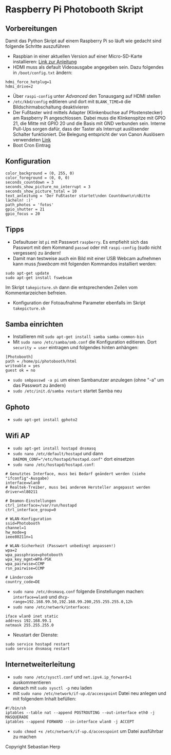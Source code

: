 # Raspberry Pi Photobooth Skript


## Vorbereitungen
Damit das Python Skript auf einem Raspberry Pi so läuft wie gedacht sind folgende Schritte auszuführen
 - Raspbian in einer aktuellen Version auf einer Micro-SD-Karte installieren: [Link zur Anleitung](https://www.raspberrypi.org/documentation/installation/installing-images/README.md)
 - HDMI muss als default Videoausgabe angegeben sein. Dazu folgendes in `/boot/config.txt` ändern:
```
hdmi_force_hotplug=1
hdmi_drive=2
```
 - Über `raspi-config` unter *Advanced* den Tonausgang auf HDMI stellen
 - `/etc/kbd/config` editieren und dort mit `BLANK_TIME=0` die Bildschirmabschaltung deaktivieren
 - Der Fußtaster wird mittels Adapter (Klinkenbuchse auf Pfostenstecker) am Raspberry Pi angeschlossen. Dabei muss die Klinkenspitze mit GPIO 21, die Mitte mit GPIO 20 und die Basis mit GND verbunden sein. Interne Pull-Ups sorgen dafür, dass der Taster als Interrupt auslösender Schalter funktioniert. Die Belegung entspricht der von Canon Auslösern verwendeten [Link](http://www.doc-diy.net/photo/eos_wired_remote/)
 - Boot Cron Eintrag

## Konfiguration
```
color_background = (0, 255, 0)
color_foreground = (0, 0, 0)
seconds_countdown = 3
seconds_show_picture_no_interrupt = 3
seconds_show_picture_total = 10
text_anleitung = 'Der Fußtaster startet\nden Countdown\n\nBitte lächeln! :)'
path_photos = 'fotos'
gpio_shutter = 21
gpio_focus = 20
```

## Tipps
 - Defaultuser ist `pi` mit Passwort `raspberry`. Es empfiehlt sich das Passwort mit dem Kommand `passwd` oder mit `raspi-config` (sudo nicht vergessen) zu ändern!
 - Damit man testweise auch ein Bild mit einer USB Webcam aufnehmen kann muss *fswebcam* mit folgenden Kommandos installiert werden:
```
sudo apt-get update
sudo apt-get install fswebcam
```
   Im Skript `takepicture.sh` dann die entsprechenden Zeilen vom Kommentarzeichen befreien.
 - Konfiguration der Fotoaufnahme Parameter ebenfalls im Skript `takepicture.sh`


## Samba einrichten
 - Installieren mit `sudo apt-get install samba samba-common-bin`
 - Mit `sudo nano /etc/samba/smb.conf` die Konfiguration editieren. Dort `security = user` eintragen und folgendes hinten anhängen:
```
[Photobooth]
path = /home/pi/photobooth/html
writeable = yes
guest ok = no
```
 - `sudo smbpasswd -a pi` um einen Sambanutzer anzulegen (ohne "-a" um das Passwort zu ändern)
 - `sudo /etc/init.d/samba restart` startet Samba neu

## Gphoto
 - `sudo apt-get install gphoto2`
 
## Wifi AP
 - `sudo apt-get install hostapd dnsmasq`
 - `sudo nano /etc/default/hostapd` und dann `DAEMON_CONF="/etc/hostapd/hostapd.conf"` dort einsetzen
 - `sudo nano /etc/hostapd/hostapd.conf`:
```
# Genutztes Interface, muss bei Bedarf geändert werden (siehe "ifconfig"-Ausgabe)
interface=wlan0
# Realtek-Treiber, muss bei anderem Hersteller angepasst werden
driver=nl80211

# Deamon-Einstellungen
ctrl_interface=/var/run/hostapd
ctrl_interface_group=0

# WLAN-Konfiguration
ssid=Photobooth
channel=1
hw_mode=g
ieee80211n=1

# WLAN-Sicherheit (Passwort unbedingt anpassen!)
wpa=2
wpa_passphrase=photobooth
wpa_key_mgmt=WPA-PSK
wpa_pairwise=CCMP
rsn_pairwise=CCMP

# Ländercode
country_code=DE
```
 - `sudo nano /etc/dnsmasq.conf` folgende Einstellungen machen: `interface=wlan0` und `dhcp-range=192.168.99.50,192.168.99.200,255.255.255.0,12h`
 - `sudo nano /etc/network/interfaces`:
```
iface wlan0 inet static
address 192.168.99.1
netmask 255.255.255.0
```
 - Neustart der Dienste:
```
sudo service hostapd restart  
sudo service dnsmasq restart
```

## Internetweiterleitung
 - `sudo nano /etc/sysctl.conf` und `net.ipv4.ip_forward=1` auskommentieren
 - danach mit `sudo sysctl -p` neu laden
 - mit `sudo nano /etc/network/if-up.d/accesspoint` Datei neu anlegen und mit folgendem Inhalt befüllen:
```
#!/bin/sh
iptables --table nat --append POSTROUTING --out-interface eth0 -j MASQUERADE  
iptables --append FORWARD --in-interface wlan0 -j ACCEPT  
```
 - `sudo chmod +x /etc/network/if-up.d/accesspoint` um Datei ausführbar zu machen

Copyright Sebastian Herp
